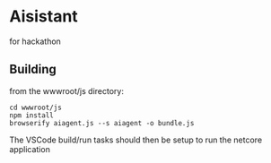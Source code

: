 # Aisistant
for hackathon

## Building
from the wwwroot/js directory:
```
cd wwwroot/js
npm install
browserify aiagent.js --s aiagent -o bundle.js
```

The VSCode build/run tasks should then be setup to run the netcore application
